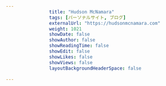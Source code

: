 ---
                title: "Hudson McNamara"
                tags: [パーソナルサイト, ブログ]
                externalUrl: "https://hudsonmcnamara.com"
                weight: 1021
                showDate: false
                showAuthor: false
                showReadingTime: false
                showEdit: false
                showLikes: false
                showViews: false
                layoutBackgroundHeaderSpace: false
                ---

